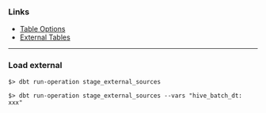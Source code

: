 ### Links

* [Table Options](https://cloud.google.com/bigquery/docs/reference/standard-sql/data-definition-language#external_table_option_list)
* [External Tables](https://github.com/dbt-labs/dbt-external-tables)

---

### Load external
```text
$> dbt run-operation stage_external_sources

$> dbt run-operation stage_external_sources --vars "hive_batch_dt: xxx"
```